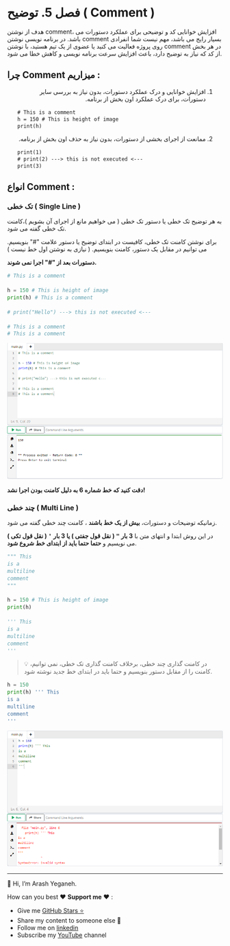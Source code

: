 # فصل 5. توضیح ( Comment )

هدف از نوشتن comment، افزایش خوانایی کد و توضیحی برای عملکرد دستورات می باشد. در برنامه نویسی نوشتن comment بسیار رایج می باشد، مهم نیست شما انفرادی روی پروژه فعالیت می کنید یا عضوی از یک تیم هستید، با نوشتن comment در هر بخش از کد که نیاز به توضیح دارد، باعث افزایش سرعت برنامه نویسی و کاهش خطا می شود.

## چرا Comment میزاریم :

<ol dir="rtl">
<li>
	<p>
	افزایش خوانایی و درک عملکرد دستورات، بدون نیاز به بررسی سایر دستورات، برای درک عملکرد اون بخش از برنامه.
	</p>
	<div dir="ltr" align="left">
<pre><code># This is a comment
h = 150 # This is height of image
print(h)</code></pre>
	</div>
</li>
<li>
	<p>
	ممانعت از اجرای بخشی از دستورات، بدون نیاز به حذف اون بخش از برنامه.
	</p>
	<div dir="ltr" align="left">
<pre><code>print(1)
# print(2) ---> this is not executed <---
print(3)
</code></pre>
	</div>
</li>
</ol>




## انواع Comment :

### تک خطی ( Single Line )

به هر توضیح تک خطی یا دستور تک خطی ( می خواهیم مانع از اجرای آن بشویم )،کامنت تک خطی گفته می شود.

برای نوشتن کامنت تک خطی، کافیست در ابتدای توضیح یا دستور علامت "#" بنویسیم. می توانیم در مقابل یک دستور، کامنت بنویسیم. ( نیازی به نوشتن اول خط نیست )

**دستورات بعد از "#" اجرا نمی شوند.**

```python
# This is a comment

h = 150 # This is height of image
print(h) # This is a comment

# print("Hello") ---> this is not executed <---

# This is a comment
# This is a comment
```

![comment_single_line](img/comment_single_line.PNG)

**دقت کنید که خط شماره 6 به دلیل کامنت بودن اجرا نشد!**

### چند خطی ( Multi Line )

زمانیکه توضیحات و دستورات، **بیش از یک خط باشند** ، کامنت چند خطی گفته می شود.

در این روش ابتدا و انتهای متن با **3 بار <kbd>"</kbd> ( نقل قول جفتی )  یا 3 بار  <kbd>'</kbd> ( نقل قول تکی )** می نویسیم و **حتما حتما باید از ابتدای خط شروع شود**.

```python
""" This
is a
multiline
comment
"""

h = 150 # This is height of image
print(h)

''' This
is a
multiline
comment
'''
```

> 💡 در کامنت گذاری چند خطی، برخلاف کامنت گذاری تک خطی، نمی توانیم، کامنت را از مقابل دستور بنویسیم و حتما باید در ابتدای خط جدید نوشته شود.

```python
h = 150
print(h) ''' This
is a
multiline
comment
'''
```

![ment_multi_line_error](img/comment_multi_line_error.PNG)



------

👋 Hi, I’m Arash Yeganeh.

How can you best ❤️ **Support me** ❤️  :

- Give me  [GitHub Stars ⭐](https://github.com/arashyeganeh) 
- Share my content to someone else 👀
- Follow me on [linkedin](https://www.linkedin.com/in/arash-yeganeh)
- Subscribe my [YouTube](https://www.youtube.com/channel/UCUuojnAmPiklBpAeBmHE4Aw) channel
